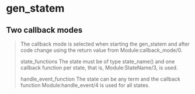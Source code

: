 # gen_statem

## Two callback modes
> The callback mode is selected when starting the gen_statem and after code change
> using the return value from Module:callback_mode/0.
>
> state_functions
> The state must be of type state_name() and one callback function per state,
> that is, Module:StateName/3, is used.
>
> handle_event_function
> The state can be any term and the callback function Module:handle_event/4 is used for all states.
